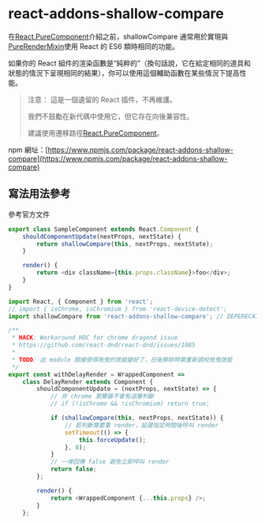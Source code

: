 # react-addons-shallow-compare

在[React.PureComponent](https://reactjs.org/docs/react-api.html#react.purecomponent)介紹之前，shallowCompare 通常用於實現與[PureRenderMixin](https://www.npmjs.com/package/react-addons-pure-render-mixin)使用 React 的 ES6 類時相同的功能。

如果你的 React 組件的渲染函數是“純粹的”（換句話說，它在給定相同的道具和狀態的情況下呈現相同的結果），你可以使用這個輔助函數在某些情況下提高性能。

> 注意： 這是一個遺留的 React 插件，不再維護。
>
> 我們不鼓勵在新代碼中使用它，但它存在向後兼容性。
>
> 建議使用遷移路徑[React.PureComponent](https://reactjs.org/docs/react-api.html#react.purecomponent)。

npm 網址：[https://www.npmjs.com/package/react-addons-shallow-compare](https://www.npmjs.com/package/react-addons-shallow-compare)

## 寫法用法參考

參考官方文件

```js
export class SampleComponent extends React.Component {
	shouldComponentUpdate(nextProps, nextState) {
		return shallowCompare(this, nextProps, nextState);
	}

	render() {
		return <div className={this.props.className}>foo</div>;
	}
}
```

```js
import React, { Component } from 'react';
// import { isChrome, isChromium } from 'react-device-detect';
import shallowCompare from 'react-addons-shallow-compare'; // DEPERECATED: 這是 legacy module，日後 chrome 修正了 bug 再移除他

/**
 * HACK: Workaround HOC for chrome dragend issue
 * https://github.com/react-dnd/react-dnd/issues/1085
 *
 * TODO: 此 module 間接使得拖曳的效能變好了，日後移除時需重新調校拖曳效能
 */
export const withDelayRender = WrappedComponent =>
	class DelayRender extends Component {
		shouldComponentUpdate = (nextProps, nextState) => {
			// 非 chrome 瀏覽器不會有這層判斷
			// if (!isChrome && !isChromium) return true;

			if (shallowCompare(this, nextProps, nextState)) {
				// 若判斷需要重 render，延遲指定時間後呼叫 render
				setTimeout(() => {
					this.forceUpdate();
				}, 0);
			}
			// 一律回傳 false 避免立即呼叫 render
			return false;
		};

		render() {
			return <WrappedComponent {...this.props} />;
		}
	};
```
